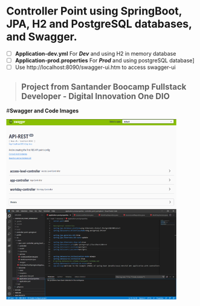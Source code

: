 # Controller Point using SpringBoot, JPA, H2 and PostgreSQL databases, and Swagger.

 - [ ] **Application-dev.yml** For ***Dev*** and using H2 in memory database
 - [ ] **Application-prod.properties** For ***Prod*** and using postgreSQL database] 
 - [ ] Use http://localhost:8090/swagger-ui.htm to access swagger-ui
 
> ## **Project from Santander Boocamp Fullstack Developer - Digital Innovation One DIO**


#**Swagger and Code Images**
<div>
<img src="https://raw.githubusercontent.com/AlsAbrego/Controller-Point-Springboot/main/swagger-ui.PNG" data-canonical-src="https://raw.githubusercontent.com/AlsAbrego/Controller-Point-Springboot/main/swagger-ui.PNG" width="450" height="235"/>
<img src="https://raw.githubusercontent.com/AlsAbrego/Controller-Point-Springboot/main/vsCode_CodeImage.PNG" data-canonical-src="https://raw.githubusercontent.com/AlsAbrego/Controller-Point-Springboot/main/vsCode_CodeImage.PNG" width="450" />
 </div>




